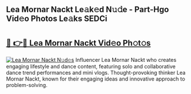 ## Lea Mornar Nackt Le𝚊k𝚎d N𝚞𝚍e - Part-Hgo Vid𝚎o Photos Le𝚊ks SEDCi

# <h2><a href="http://fb768q.evod.top/?m=Lea+Mornar+Nackt">🔗 👉🔴 Lea Mornar Nackt Vid𝚎o Ph𝚘t𝚘s</a></h2>

[![Lea Mornar Nackt N𝚞d𝚎s](https://i.imgur.com/8V9OHl7.gif)](http://fb768q.evod.top/?m=Lea+Mornar+Nackt)
Influencer Lea Mornar Nackt who creates engaging lifestyle and dance content, featuring solo and collaborative dance trend performances and mini vlogs. Thought-provoking thinker Lea Mornar Nackt, known for their engaging ideas and innovative approach to problem-solving. 
